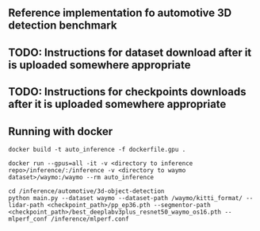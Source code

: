 

## Reference implementation fo automotive 3D detection benchmark

## TODO: Instructions for dataset download after it is uploaded somewhere appropriate

## TODO: Instructions for checkpoints downloads after it is uploaded somewhere appropriate

## Running with docker
```
docker build -t auto_inference -f dockerfile.gpu .

docker run --gpus=all -it -v <directory to inference repo>/inference/:/inference -v <directory to waymo dataset>/waymo:/waymo --rm auto_inference

cd /inference/automotive/3d-object-detection
python main.py --dataset waymo --dataset-path /waymo/kitti_format/ --lidar-path <checkpoint_path>/pp_ep36.pth --segmentor-path <checkpoint_path>/best_deeplabv3plus_resnet50_waymo_os16.pth --mlperf_conf /inference/mlperf.conf
